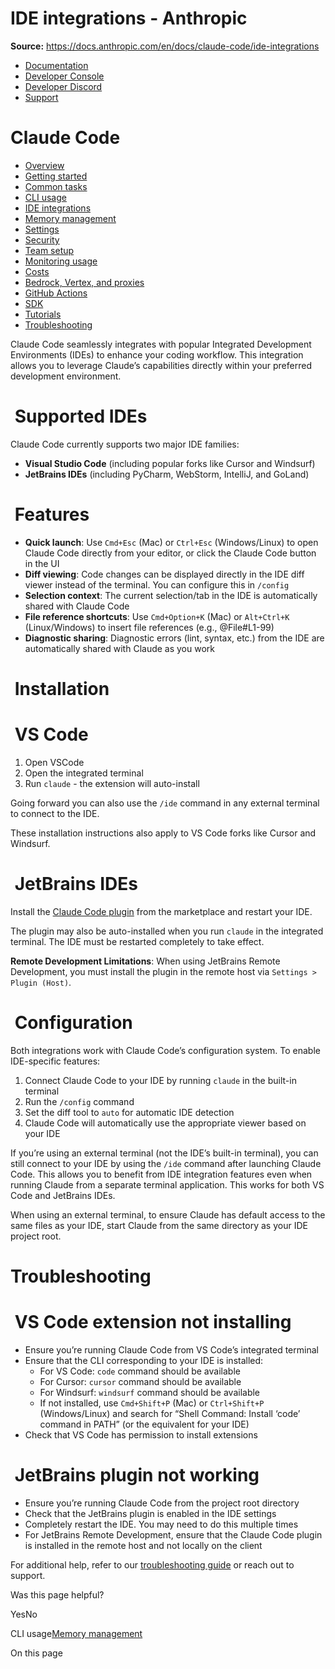 # IDE integrations - Anthropic

**Source:** https://docs.anthropic.com/en/docs/claude-code/ide-integrations

- [Documentation](/en/home)
- [Developer Console](https://console.anthropic.com/)
- [Developer Discord](https://www.anthropic.com/discord)
- [Support](https://support.anthropic.com/)

# Claude Code

* [Overview](/en/docs/claude-code/overview)
* [Getting started](/en/docs/claude-code/getting-started)
* [Common tasks](/en/docs/claude-code/common-tasks)
* [CLI usage](/en/docs/claude-code/cli-usage)
* [IDE integrations](/en/docs/claude-code/ide-integrations)
* [Memory management](/en/docs/claude-code/memory)
* [Settings](/en/docs/claude-code/settings)
* [Security](/en/docs/claude-code/security)
* [Team setup](/en/docs/claude-code/team)
* [Monitoring usage](/en/docs/claude-code/monitoring-usage)
* [Costs](/en/docs/claude-code/costs)
* [Bedrock, Vertex, and proxies](/en/docs/claude-code/bedrock-vertex-proxies)
* [GitHub Actions](/en/docs/claude-code/github-actions)
* [SDK](/en/docs/claude-code/sdk)
* [Tutorials](/en/docs/claude-code/tutorials)
* [Troubleshooting](/en/docs/claude-code/troubleshooting)

Claude Code seamlessly integrates with popular Integrated Development
Environments (IDEs) to enhance your coding workflow. This integration allows you
to leverage Claude’s capabilities directly within your preferred development
environment.

# [​](#supported-ides) Supported IDEs

Claude Code currently supports two major IDE families:

* **Visual Studio Code** (including popular forks like Cursor and Windsurf)
* **JetBrains IDEs** (including PyCharm, WebStorm, IntelliJ, and GoLand)

# [​](#features) Features

* **Quick launch**: Use `Cmd+Esc` (Mac) or `Ctrl+Esc` (Windows/Linux) to open
  Claude Code directly from your editor, or click the Claude Code button in the
  UI
* **Diff viewing**: Code changes can be displayed directly in the IDE diff
  viewer instead of the terminal. You can configure this in `/config`
* **Selection context**: The current selection/tab in the IDE is automatically
  shared with Claude Code
* **File reference shortcuts**: Use `Cmd+Option+K` (Mac) or `Alt+Ctrl+K`
  (Linux/Windows) to insert file references (e.g., @File#L1-99)
* **Diagnostic sharing**: Diagnostic errors (lint, syntax, etc.) from the IDE
  are automatically shared with Claude as you work

# [​](#installation) Installation

# [​](#vs-code) VS Code

1. Open VSCode
2. Open the integrated terminal
3. Run `claude` - the extension will auto-install

Going forward you can also use the `/ide` command in any external terminal to
connect to the IDE.

These installation instructions also apply to VS Code forks like Cursor and
Windsurf.

# [​](#jetbrains-ides) JetBrains IDEs

Install the
[Claude Code plugin](https://docs.anthropic.com/s/claude-code-jetbrains) from
the marketplace and restart your IDE.

The plugin may also be auto-installed when you run `claude` in the integrated
terminal. The IDE must be restarted completely to take effect.

**Remote Development Limitations**: When using JetBrains Remote Development,
you must install the plugin in the remote host via `Settings > Plugin (Host)`.

# [​](#configuration) Configuration

Both integrations work with Claude Code’s configuration system. To enable
IDE-specific features:

1. Connect Claude Code to your IDE by running `claude` in the built-in terminal
2. Run the `/config` command
3. Set the diff tool to `auto` for automatic IDE detection
4. Claude Code will automatically use the appropriate viewer based on your IDE

If you’re using an external terminal (not the IDE’s built-in terminal), you can
still connect to your IDE by using the `/ide` command after launching Claude
Code. This allows you to benefit from IDE integration features even when running
Claude from a separate terminal application. This works for both VS Code and
JetBrains IDEs.

When using an external terminal, to ensure Claude has default access to the
same files as your IDE, start Claude from the same directory as your IDE
project root.

# [​](#troubleshooting) Troubleshooting

# [​](#vs-code-extension-not-installing) VS Code extension not installing

* Ensure you’re running Claude Code from VS Code’s integrated terminal
* Ensure that the CLI corresponding to your IDE is installed:
  + For VS Code: `code` command should be available
  + For Cursor: `cursor` command should be available
  + For Windsurf: `windsurf` command should be available
  + If not installed, use `Cmd+Shift+P` (Mac) or `Ctrl+Shift+P` (Windows/Linux)
    and search for “Shell Command: Install ‘code’ command in PATH” (or the
    equivalent for your IDE)
* Check that VS Code has permission to install extensions

# [​](#jetbrains-plugin-not-working) JetBrains plugin not working

* Ensure you’re running Claude Code from the project root directory
* Check that the JetBrains plugin is enabled in the IDE settings
* Completely restart the IDE. You may need to do this multiple times
* For JetBrains Remote Development, ensure that the Claude Code plugin is
  installed in the remote host and not locally on the client

For additional help, refer to our
[troubleshooting guide](/docs/claude-code/troubleshooting) or reach out to
support.

Was this page helpful?

YesNo

CLI usage[Memory management](/en/docs/claude-code/memory)

On this page
